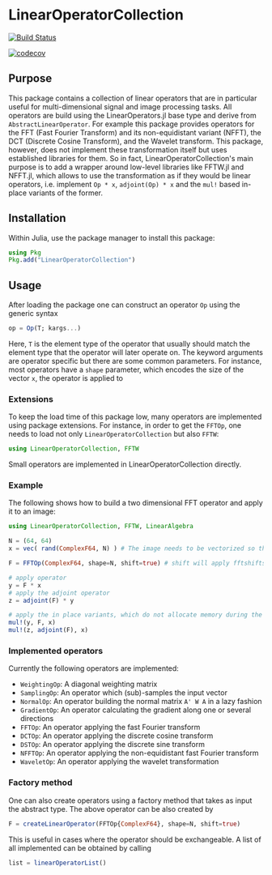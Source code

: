 # LinearOperatorCollection

[![Build Status](https://github.com/JuliaImageRecon/LinearOperatorCollection.jl/actions/workflows/CI.yml/badge.svg?branch=main)](https://github.com/JuliaImageRecon/LinearOperatorCollection.jl/actions/workflows/CI.yml?query=branch%3Amain)

[![codecov](https://codecov.io/github/JuliaImageRecon/LinearOperatorCollection.jl/graph/badge.svg?token=MEjup4lqjO)](https://codecov.io/github/JuliaImageRecon/LinearOperatorCollection.jl)

## Purpose

This package contains a collection of linear operators that are in particular useful for multi-dimensional signal and image processing tasks. All operators are build using the LinearOperators.jl base type and derive from `AbstractLinearOperator`. For example this package
provides operators for the FFT (Fast Fourier Transform) and its non-equidistant variant (NFFT), the DCT (Discrete Cosine Transform), and the Wavelet transform. This package, however, does not implement
these transformation itself but uses established libraries for them. So in fact, LinearOperatorCollection's main purpose is to add a wrapper around low-level libraries like
FFTW.jl and NFFT.jl, which allows to use the transformation as if they would be linear operators, i.e. implement `Op * x`, `adjoint(Op) * x` and the `mul!` based in-place variants of the former.

## Installation

Within Julia, use the package manager to install this package:
```julia
using Pkg
Pkg.add("LinearOperatorCollection")
```

## Usage
After loading the package one can construct an operator `Op` using the generic syntax
```julia
op = Op(T; kargs...) 
```
Here, `T` is the element type of the operator that usually should match the element type that
the operator will later operate on. The keyword arguments are operator specific but there are
 some common parameters. For instance, most operators have a `shape` parameter, which encodes
 the size of the vector `x`, the operator is applied to

### Extensions
To keep the load time of this package low, many operators are implemented using package extensions.
For instance, in order to get the `FFTOp`, one needs to load not only `LinearOperatorCollection` but
also `FFTW`:
```julia
using LinearOperatorCollection, FFTW
```
Small operators are implemented in LinearOperatorCollection directly.

### Example

The following shows how to build a two dimensional FFT operator and apply it to an image:
```julia
using LinearOperatorCollection, FFTW, LinearAlgebra

N = (64, 64)
x = vec( rand(ComplexF64, N) ) # The image needs to be vectorized so that the operator can be applied

F = FFTOp(ComplexF64, shape=N, shift=true) # shift will apply fftshifts before and after the FFT

# apply operator
y = F * x
# apply the adjoint operator
z = adjoint(F) * y

# apply the in place variants, which do not allocate memory during the computation
mul!(y, F, x)
mul!(z, adjoint(F), x)
```

### Implemented operators

Currently the following operators are implemented:
* `WeightingOp`: A diagonal weighting matrix
* `SamplingOp`: An operator which (sub)-samples the input vector
* `NormalOp`: An operator building the normal matrix `A' W A` in a lazy fashion
* `GradientOp`: An operator calculating the gradient along one or several directions
* `FFTOp`: An operator applying the fast Fourier transform
* `DCTOp`: An operator applying the discrete cosine transform
* `DSTOp`: An operator applying the discrete sine transform
* `NFFTOp`: An operator applying the non-equidistant fast Fourier transform
* `WaveletOp`: An operator applying the wavelet transformation

### Factory method

One can also create operators using a factory method that takes as input the abstract type. The above
operator can be also created by
```julia
F = createLinearOperator(FFTOp{ComplexF64}, shape=N, shift=true)
```
This is useful in cases where the operator should be exchangeable. A list of all implemented
can be obtained by calling
```julia
list = linearOperatorList()
```

